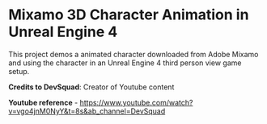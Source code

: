 # Mixamo 3D Character Animation in Unreal Engine 4

This project demos a animated character downloaded from Adobe Mixamo and using the character in an Unreal Engine 4 third person view game setup.

**Credits to DevSquad**: Creator of Youtube content

**Youtube reference** - https://www.youtube.com/watch?v=vgo4jnM0NyY&t=8s&ab_channel=DevSquad
